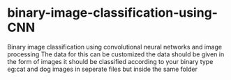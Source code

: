 # binary-image-classification-using-CNN
Binary image classification using convolutional neural networks and image processing
The data for this can be customized 
the data should be given in the form of images
it should be classified according to your binary type eg:cat and dog images in seperate files but inside the same folder

